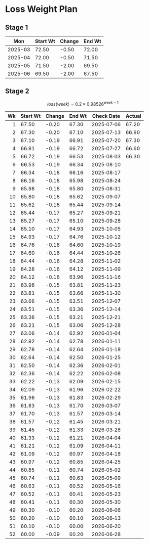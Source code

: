 # Loss Weight Plan

## Stage 1

| Mon     | Start Wt | Change | End Wt |
| ------- | -------- | ------ | ------ |
| 2025-03 | 72.50    | -0.50  | 72.00  |
| 2025-04 | 72.00    | -0.50  | 71.50  |
| 2025-05 | 71.50    | -2.00  | 69.50  |
| 2025-06 | 69.50    | -2.00  | 67.50  |

## Stage 2

$$
loss(week) = 0.2 \times 0.98526^{week-1}
$$

|   Wk | Start Wt | Change | End Wt | Check Date | Actual |
| ---: | -------- | ------ | ------ | ---------- | ------ |
|    1 | 67.50    | -0.20  | 67.30  | 2025‑07‑06 | 67.20  |
|    2 | 67.30    | -0.20  | 67.10  | 2025‑07‑13 | 66.90  |
|    3 | 67.10    | -0.19  | 66.91  | 2025‑07‑20 | 67.30  |
|    4 | 66.91    | -0.19  | 66.72  | 2025‑07‑27 | 66.60  |
|    5 | 66.72    | -0.19  | 66.53  | 2025‑08‑03 | 66.30  |
|    6 | 66.53    | -0.19  | 66.34  | 2025‑08‑10 |        |
|    7 | 66.34    | -0.18  | 66.16  | 2025‑08‑17 |        |
|    8 | 66.16    | -0.18  | 65.98  | 2025‑08‑24 |        |
|    9 | 65.98    | -0.18  | 65.80  | 2025‑08‑31 |        |
|   10 | 65.80    | -0.18  | 65.62  | 2025‑09‑07 |        |
|   11 | 65.62    | -0.18  | 65.44  | 2025‑09‑14 |        |
|   12 | 65.44    | -0.17  | 65.27  | 2025‑09‑21 |        |
|   13 | 65.27    | -0.17  | 65.10  | 2025‑09‑28 |        |
|   14 | 65.10    | -0.17  | 64.93  | 2025‑10‑05 |        |
|   15 | 64.93    | -0.17  | 64.76  | 2025‑10‑12 |        |
|   16 | 64.76    | -0.16  | 64.60  | 2025‑10‑19 |        |
|   17 | 64.60    | -0.16  | 64.44  | 2025‑10‑26 |        |
|   18 | 64.44    | -0.16  | 64.28  | 2025‑11‑02 |        |
|   19 | 64.28    | -0.16  | 64.12  | 2025‑11‑09 |        |
|   20 | 64.12    | -0.16  | 63.96  | 2025‑11‑16 |        |
|   21 | 63.96    | -0.15  | 63.81  | 2025‑11‑23 |        |
|   22 | 63.81    | -0.15  | 63.66  | 2025‑11‑30 |        |
|   23 | 63.66    | -0.15  | 63.51  | 2025‑12‑07 |        |
|   24 | 63.51    | -0.15  | 63.36  | 2025‑12‑14 |        |
|   25 | 63.36    | -0.15  | 63.21  | 2025‑12‑21 |        |
|   26 | 63.21    | -0.15  | 63.06  | 2025‑12‑28 |        |
|   27 | 63.06    | -0.14  | 62.92  | 2026‑01‑04 |        |
|   28 | 62.92    | -0.14  | 62.78  | 2026‑01‑11 |        |
|   29 | 62.78    | -0.14  | 62.64  | 2026‑01‑18 |        |
|   30 | 62.64    | -0.14  | 62.50  | 2026‑01‑25 |        |
|   31 | 62.50    | -0.14  | 62.36  | 2026‑02‑01 |        |
|   32 | 62.36    | -0.14  | 62.22  | 2026‑02‑08 |        |
|   33 | 62.22    | -0.13  | 62.09  | 2026‑02‑15 |        |
|   34 | 62.09    | -0.13  | 61.96  | 2026‑02‑22 |        |
|   35 | 61.96    | -0.13  | 61.83  | 2026‑02‑29 |        |
|   36 | 61.83    | -0.13  | 61.70  | 2026‑03‑07 |        |
|   37 | 61.70    | -0.13  | 61.57  | 2026‑03‑14 |        |
|   38 | 61.57    | -0.12  | 61.45  | 2026‑03‑21 |        |
|   39 | 61.45    | -0.12  | 61.33  | 2026‑03‑28 |        |
|   40 | 61.33    | -0.12  | 61.21  | 2026‑04‑04 |        |
|   41 | 61.21    | -0.12  | 61.09  | 2026‑04‑11 |        |
|   42 | 61.09    | -0.12  | 60.97  | 2026‑04‑18 |        |
|   43 | 60.97    | -0.12  | 60.85  | 2026‑04‑25 |        |
|   44 | 60.85    | -0.11  | 60.74  | 2026‑05‑02 |        |
|   45 | 60.74    | -0.11  | 60.63  | 2026‑05‑09 |        |
|   46 | 60.63    | -0.11  | 60.52  | 2026‑05‑16 |        |
|   47 | 60.52    | -0.11  | 60.41  | 2026‑05‑23 |        |
|   48 | 60.41    | -0.11  | 60.30  | 2026‑05‑30 |        |
|   49 | 60.30    | -0.10  | 60.20  | 2026‑06‑06 |        |
|   50 | 60.20    | -0.10  | 60.10  | 2026‑06‑13 |        |
|   51 | 60.10    | -0.10  | 60.00  | 2026‑06‑20 |        |
|   52 | 60.00    | -0.09  | 60.20  | 2026‑06‑28 |        |

